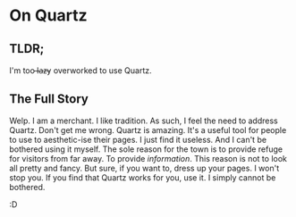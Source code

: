 <head>
    <title>On Quartz</title>
</head>

# On Quartz

## TLDR;

I'm too ̶l̶a̶z̶y overworked to use Quartz.

## The Full Story

Welp. I am a merchant. I like tradition. As such, I feel the need to address Quartz. Don't get me wrong. Quartz is amazing. It's a useful tool for people to use to aesthetic-ise their pages. I just find it useless. And I can't be bothered using it myself. The sole reason for the town is to provide refuge for visitors from far away. To provide *information*. This reason is not to look all pretty and fancy. But sure, if you want to, dress up your pages. I won't stop you. If you find that Quartz works for you, use it. I simply cannot be bothered.  

:D
